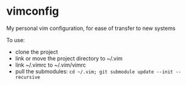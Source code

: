 vimconfig
=========

My personal vim configuration, for ease of transfer to new systems

To use:
* clone the project
* link or move the project directory to ~/.vim
* link ~/.vimrc to ~/.vim/vimrc
* pull the submodules: `cd ~/.vim; git submodule update --init --recursive`

